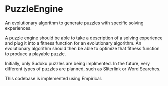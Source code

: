 # PuzzleEngine
An evolutionary algorithm to generate puzzles with specific solving experiences.

A puzzle engine should be able to take a description of a solving experience and plug it into
a fitness function for an evolutionary algorithm.  An evolutionary algorithm should then be 
able to optimize that fitness function to produce a playable puzzle.

Initially, only Sudoku puzzles are being implmented. In the future, very different types of
puzzles are planned, such as Sliterlink or Word Searches.

This codebase is implemented using Empirical.
